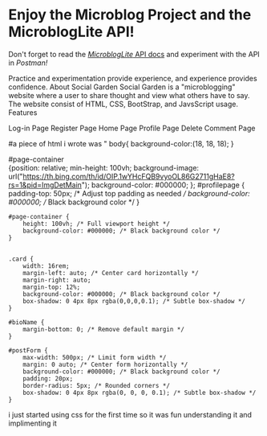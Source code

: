 # Enjoy the Microblog Project and the MicroblogLite API!

Don't forget to read the [*MicroblogLite* API docs](http://microbloglite.us-east-2.elasticbeanstalk.com/docs) and experiment with the API in *Postman!*

Practice and experimentation provide experience, and experience provides confidence.
About Social Garden
Social Garden is a "microblogging" website where a user to share thought and view what others have to say. The website consist of HTML, CSS, BootStrap, and JavsScript usage. 
Features

Log-in Page
Register Page
Home Page
Profile Page
Delete Comment Page



#a piece of html i wrote was "
body{
    background-color:(18, 18, 18);
  }


  #page-container     
    {position: relative;
      min-height: 100vh;
      background-image: url("https://th.bing.com/th/id/OIP.1wYHcFQB9vyoOL86G2711gHaE8?rs=1&pid=ImgDetMain");
      background-color: #000000;
     };
     #profilepage {
        padding-top: 50px; /* Adjust top padding as needed */
        background-color: #000000; /* Black background color */
    }
    
    #page-container {
        height: 100vh; /* Full viewport height */
        background-color: #000000; /* Black background color */
    }

    
    .card {
        width: 16rem;
        margin-left: auto; /* Center card horizontally */
        margin-right: auto;
        margin-top: 12%;
        background-color: #000000; /* Black background color */
        box-shadow: 0 4px 8px rgba(0,0,0,0.1); /* Subtle box-shadow */
    }
    
    #bioName {
        margin-bottom: 0; /* Remove default margin */
    }
    
    #postForm {
        max-width: 500px; /* Limit form width */
        margin: 0 auto; /* Center form horizontally */
        background-color: #000000; /* Black background color */
        padding: 20px;
        border-radius: 5px; /* Rounded corners */
        box-shadow: 0 4px 8px rgba(0, 0, 0, 0.1); /* Subtle box-shadow */
    }

i just started using css for the first time so it was fun understanding it and implimenting it 

